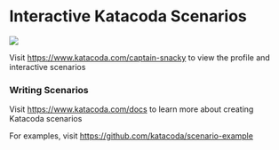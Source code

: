 # Interactive Katacoda Scenarios

[![](http://shields.katacoda.com/katacoda/captain-snacky/count.svg)](https://www.katacoda.com/captain-snacky "Get your profile on Katacoda.com")

Visit https://www.katacoda.com/captain-snacky to view the profile and interactive scenarios

### Writing Scenarios
Visit https://www.katacoda.com/docs to learn more about creating Katacoda scenarios

For examples, visit https://github.com/katacoda/scenario-example

